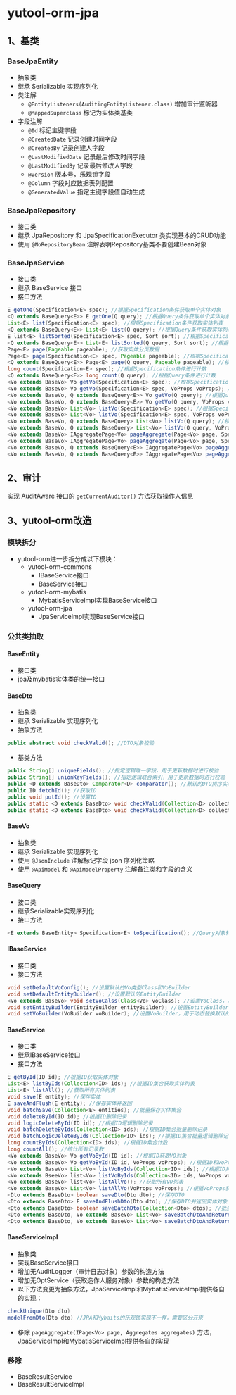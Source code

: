 # yutool-orm-jpa

## 1、基类
### BaseJpaEntity

- 抽象类
- 继承 Serializable 实现序列化
- 类注解
   - `@EntityListeners(AuditingEntityListener.class)` 增加审计监听器
   - `@MappedSuperclass` 标记为实体类基类
- 字段注解
   - `@Id` 标记主键字段
   - `@CreatedDate` 记录创建时间字段
   - `@CreatedBy` 记录创建人字段
   - `@LastModifiedDate` 记录最后修改时间字段
   - `@LastModifiedBy` 记录最后修改人字段
   - `@Version` 版本号，乐观锁字段
   - `@Column` 字段对应数据表列配置
   - `@GeneratedValue` 指定主键字段值自动生成
### BaseJpaRepository

- 接口类
- 继承 JpaRepository 和 JpaSpecificationExecutor 类实现基本的CRUD功能
- 使用 `@NoRepositoryBean` 注解表明Repository基类不要创建Bean对象
### BaseJpaService

- 接口类
- 继承 BaseService 接口
- 接口方法

```java
E getOne(Specification<E> spec); //根据Specification条件获取单个实体对象
<Q extends BaseQuery<E>> E getOne(Q query); //根据Query条件获取单个实体对象
List<E> list(Specification<E> spec); //根据Specification条件获取实体列表
<Q extends BaseQuery<E>> List<E> list(Q query); //根据Query条件获取实体列表
E list<E> listSorted(Specification<E> spec, Sort sort); //根据Specification条件获取实体排序列表
<Q extends BaseQuery<E>> List<E> listSorted(Q query, Sort sort); //根据Query条件获取实体排序列表
Page<E> page(Pageable pageable); //获取实体分页数据
Page<E> page(Specification<E> spec, Pageable pageable); //根据Specification条件获取实体分页数据
<Q extends BaseQuery<E>> Page<E> page(Q query, Pageable pageable); //根据Query条件获取实体分页数据
long count(Specification<E> spec); //根据Specification条件进行计数
<Q extends BaseQuery<E>> long count(Q query); //根据Query条件进行计数
<Vo extends BaseVo> Vo getVo(Specification<E> spec); //根据Specification条件获取单个VO对象
<Vo extends BaseVo> Vo getVo(Specification<E> spec, VoProps voProps); //根据Specification条件和VoProps获取单个VO对象
<Vo extends BaseVo, Q extends BaseQuery<E>> Vo getVo(Q query); //根据Query条件获取单个VO对象
<Vo extends BaseVo, Q extends BaseQuery<E>> Vo getVo(Q query, VoProps voProps); //根据Query条件和VoProps获取单个VO对象
<Vo extends BaseVo> List<Vo> listVo(Specification<E> spec); //根据Specification条件获取VO列表
<Vo extends BaseVo> List<Vo> listVo(Specification<E> spec, VoProps voProps); //根据Specification条件和VoProps获取VO列表
<Vo extends BaseVo, Q extends BaseQuery> List<Vo> listVo(Q query); //根据Query条件获取VO列表
<Vo extends BaseVo, Q extends BaseQuery> List<Vo> listVo(Q query, VoProps voProps); //根据Query条件和VoProps获取VO列表
<Vo extends BaseVo> IAggregatePage<Vo> pageAggregate(Page<Vo> page, Specification spec, Aggregates aggregates); //根据分页查询结果和Specification条件获取携带聚合数据的分页信息
<Vo extends BaseVo> IAggregatePage<Vo> pageAggregate(Page<Vo> page, Specification spec, Aggregates aggregates, VoProps voProps); //根据分页查询结果和Specification条件获取携带聚合数据的指定VoProps配置分页信息
<Vo extends BaseVo, Q extends BaseQuery<E>> IAggregatePage<Vo> pageAggregates(Page<Vo> page, Q query, Aggregates aggregates); //根据分页查询结果和Query条件获取携带聚合数据的分页信息
<Vo extends BaseVo, Q extends BaseQuery<E>> IAggregatePage<Vo> pageAggregates(Page<Vo> page, Q query, Aggregates aggregates, VoProps voProps); //根据分页查询结果和Query条件获取携带聚合数据的指定VoProps配置分页信息
```

## 2、审计
实现 AuditAware 接口的 `getCurrentAuditor()` 方法获取操作人信息
## 3、yutool-orm改造
### 模块拆分

- yutool-orm进一步拆分成以下模块：
   - yutool-orm-commons
      - IBaseService接口
      - BaseService接口
   - yutool-orm-mybatis
      - MybatisServiceImpl实现BaseService接口
   - yutool-orm-jpa
      - JpaServiceImpl实现BaseService接口
### 公共类抽取
#### BaseEntity

- 接口类
- jpa及mybatis实体类的统一接口
#### BaseDto

- 抽象类
- 继承 Serializable 实现序列化
- 抽象方法
```java
public abstract void checkValid(); //DTO对象校验
```
- 基类方法
```java
public String[] uniqueFields(); //指定逻辑唯一字段，用于更新数据时进行校验
public String[] unionKeyFields(); //指定逻辑联合索引，用于更新数据时进行校验
public <D extends BaseDto> Comparator<D> comparator(); //默认的DTO排序实现
public ID fetchId(); //获取ID
public void putId(); //设置ID
public static <D extends BaseDto> void checkValid(Collection<D> collection); //DTO集合校验，默认不允许集合为空
public static <D extends BaseDto> void checkValid(Collection<D> collection, boolean allowEmpty); //DTO集合校验
```

#### BaseVo

- 抽象类
- 继承 Serializable 实现序列化
- 使用 `@JsonInclude` 注解标记字段 json 序列化策略
- 使用 `@ApiModel` 和 `@ApiModelProperty` 注解备注类和字段的含义
#### BaseQuery

- 接口类
- 继承Serializable实现序列化
- 接口方法
```java
<E extends BaseEntity> Specification<E> toSpecification(); //Query对象转成Specification对象
```

#### IBaseService

- 接口类
- 接口方法
```java
void setDefaultVoConfig(); //设置默认的Vo类型Class和VoBuilder
void setDefaultEntityBuilder(); //设置默认的EntityBuilder
<Vo extends BaseVo> void setVoCalss(Class<Vo> voClass); //设置VoClass，用于动态替换默认的VoClass类型
void setEntityBuilder(EntityBuilder entityBuilder); //设置EntityBuilder，用于动态替换默认的EntityBuilder
void setVoBuilder(VoBuilder voBuilder); //设置VoBuilder，用于动态替换默认的VoBuilder
```

#### BaseService

- 接口类
- 继承IBaseService接口
- 接口方法
```java
E getById(ID id); //根据ID获取实体对象
List<E> listByIds(Collection<ID> ids); //根据ID集合获取实体列表
List<E> listAll(); //获取所有实体列表
void save(E entity); //保存实体
E saveAndFlush(E entity); //保存实体并返回
void batchSave(Collection<E> entities); //批量保存实体集合
void deleteById(ID id); //根据ID删除记录
void logicDeleteById(ID id); //根据ID逻辑删除记录
void batchDeleteByIds(Collection<ID> ids); //根据ID集合批量删除记录
void batchLogicDeleteByIds(Collection<ID> ids); //根据ID集合批量逻辑删除记录
long countByIds(Collection<ID> ids); //根据ID集合计数
long countAll(); //统计所有记录数
<Vo extends BaseVo> Vo getVoById(ID id); //根据ID获取VO对象
<Vo extends BaseVo> Vo getVoById(ID id, VoProps voProps); //根据ID和VoProps获取VO对象
<Vo extends BaseVo> List<Vo> listVoByIds(Collection<ID> ids); //根据ID集合获取VO列表
<Vo extends BseeVo> list<Vo> listVoByIds(Collection<ID> ids, VoProps voProps); //根据ID集合和VoProps获取VO列表
<Vo extends BaseVo> list<Vo> listAllVo(); //获取所有VO列表
<Vo extends BaseVo> List<Vo> listAllVo(VoProps voProps); //根据VoProps获取VO列表
<Dto extends BaseDto> boolean saveDto(Dto dto); //保存DTO
<Dto extends BaseDto> E saveAndFlushDto(Dto dto); //保存DTO并返回实体对象
<Dto extends BaseDto> boolean saveBatchDto(Collection<Dto> dtos); //批量保存DTO集合
<Dto extends BaseDto, Vo extends BaseVo> List<Vo> saveBatchDtoAndReturn(Collection<Dto> dtos); //批量保存DTO集合并返回相应的VO列表
<Dto extends BaseDto, Vo extends BaseVo> List<Vo> saveBatchDtoAndReturn(Collection<Dto> dtos, VoProps voProps); //批量保存DTO集合并根据VoProps返回相应的VO列表
```

#### BaseServiceImpl

- 抽象类
- 实现BaseService接口
- 增加无AuditLogger（审计日志对象）参数的构造方法
- 增加无OptService（获取造作人服务对象）参数的构造方法
- 以下方法变更为抽象方法，JpaServiceImpl和MybatisServiceImpl提供各自的实现：
```java
checkUnique(Dto dto)
modelFromDto(Dto dto) //JPA和Mybaits的乐观锁实现不一样，需要区分开来
```

- 移除 `pageAggregate(IPage<Vo> page, Aggregates aggregates)` 方法，JpaServiceImpl和MybatisServiceImpl提供各自的实现
### 移除

- BaseResultService
- BaseResultServiceImpl



